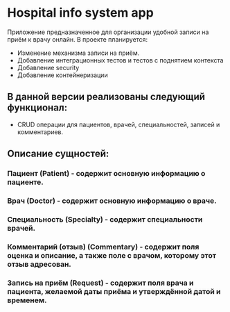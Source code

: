 # Hospital info system app
Приложение предназначенное для организации удобной записи на приём к врачу онлайн.
В проекте планируется:
- Изменение механизма записи на приём.
- Добавление интеграционных тестов и тестов с поднятием контекста
- Добавление security
- Добавление контейнеризации

## В данной версии реализованы следующий функционал:
- CRUD операции для пациентов, врачей, специальностей, записей и комментариев.

## Описание сущностей:
### Пациент (Patient) - содержит основную информацию о пациенте.
### Врач (Doctor) - содержит основную информацию о враче.
### Специальность (Specialty) - содержит специальности врачей.
### Комментарий (отзыв) (Commentary) -  содержит поля оценка и описание, а также поле с врачом, которому этот отзыв адресован.
### Запись на приём (Request) - содержит поля врача и пациента, желаемой даты приёма и утверждённой датой и временем.
